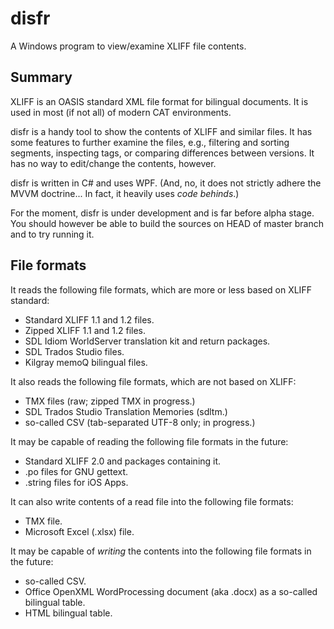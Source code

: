 disfr
=====
A Windows program to view/examine XLIFF file contents.

## Summary

XLIFF is an OASIS standard XML file format for bilingual documents.  It is used in most (if not all) of modern CAT environments.

disfr is a handy tool to show the contents of XLIFF and similar files.  It has some features to further examine the files, e.g., filtering and sorting segments, inspecting tags, or comparing differences between versions.  It has no way to edit/change the contents, however.

disfr is written in C# and uses WPF.  (And, no, it does not strictly adhere the MVVM doctrine...  In fact, it heavily uses _code behinds_.) 

For the moment, disfr is under development and is far before alpha stage.  You should however be able to build the sources on HEAD of master branch and to try running it.

## File formats

It reads the following file formats, which are more or less based on XLIFF standard:
* Standard XLIFF 1.1 and 1.2 files.
* Zipped XLIFF 1.1 and 1.2 files.
* SDL Idiom WorldServer translation kit and return packages.
* SDL Trados Studio files.
* Kilgray memoQ bilingual files.

It also reads the following file formats, which are not based on XLIFF:
* TMX files (raw; zipped TMX in progress.)
* SDL Trados Studio Translation Memories (sdltm.)
* so-called CSV (tab-separated UTF-8 only; in progress.)

It may be capable of reading the following file formats in the future:
* Standard XLIFF 2.0 and packages containing it.
* .po files for GNU gettext.
* .string files for iOS Apps.

It can also write contents of a read file into the following file formats:
* TMX file.
* Microsoft Excel (.xlsx) file.

It may be capable of _writing_ the contents into the following file formats in the future:
* so-called CSV.
* Office OpenXML WordProcessing document (aka .docx) as a so-called bilingual table.
* HTML bilingual table.
